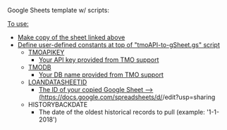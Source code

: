 Google Sheets template w/ scripts: <a href="https://docs.google.com/spreadsheets/d/1Md1Hdogico3IWRuV_nTWFIc6G9NmyzASx1weBnfl8yA/edit?usp=sharing" target=_blank>

To use:
- Make copy of the sheet linked above
- Define user-defined constants at top of "tmoAPI-to-gSheet.gs" script
    - TMOAPIKEY
        - Your API key provided from TMO support
    - TMODB
        - Your DB name provided from TMO support
    - LOANDATASHEETID
        - The ID of your copied Google Sheet --> (https://docs.google.com/spreadsheets/d/<SHEET ID HERE>/edit?usp=sharing
    - HISTORYBACKDATE
        - The date of the oldest historical records to pull (example: '1-1-2018')
